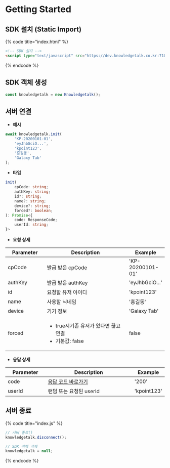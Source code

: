 # Getting Started

## SDK 설치 (Static Import)

{% code title="index.html" %}
```html
<!-- SDK 설치 -->
<script type="text/javascript" src="https://dev.knowledgetalk.co.kr:7102/knowledgetalk.min.js"></script>
```
{% endcode %}



## SDK 객체 생성

```javascript
const knowledgetalk = new Knowledgetalk();
```



## 서버 연결

* **예시**

```javascript
await knowledgetalk.init(
    'KP-20200101-01',
    'eyJhbGciO...',
    'kpoint123',
    '홍길동',
    'Galaxy Tab'
);
```



* **타입**

```typescript
init(
    cpCode: string; 
    authKey: string; 
    id?: string; 
    name?: string;
    device?: string; 
    forced?: boolean; 
): Promise<{
    code: ResponseCode;
    userId: string;
}>
```



* **요청 상세**

<table><thead><tr><th width="141">Parameter</th><th width="432">Description</th><th>Example</th></tr></thead><tbody><tr><td>cpCode</td><td>발급 받은 cpCode</td><td>'KP-20200101-01'</td></tr><tr><td>authKey</td><td>발급 받은 authKey</td><td>'eyJhbGciO...'</td></tr><tr><td>id</td><td>요청할 유저 아이디</td><td>'kpoint123'</td></tr><tr><td>name</td><td>사용할 닉네임</td><td>'홍길동'</td></tr><tr><td>device</td><td>기기 정보</td><td>'Galaxy Tab'</td></tr><tr><td>forced</td><td><ul><li>true시기존 유저가 있다면 끊고 연결</li><li>기본값: false</li></ul></td><td>false</td></tr></tbody></table>



* **응답 상세**

<table><thead><tr><th width="141">Parameter</th><th width="429">Description</th><th>Example</th></tr></thead><tbody><tr><td>code</td><td><a href="code.md">응답 코드 바로가기</a></td><td>'200'</td></tr><tr><td>userId</td><td>랜덤 또는 요청된 userId</td><td>'kpoint123'</td></tr></tbody></table>



## 서버 종료

{% code title="index.js" %}
```javascript
// 서버 종료()
knowledgetalk.disconnect();

// SDK 객체 삭제
knowledgetalk = null;
```
{% endcode %}
